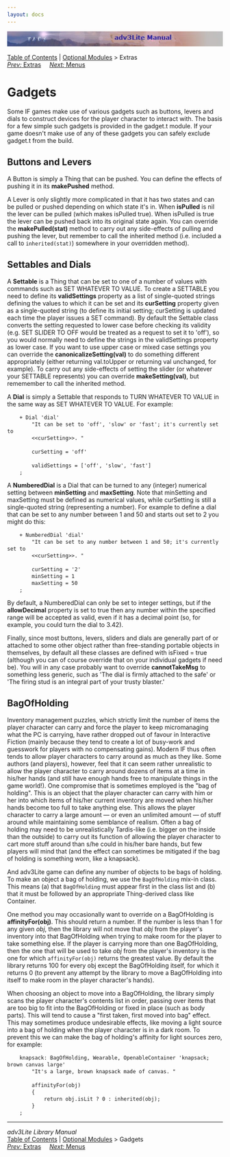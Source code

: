 ```yaml
---
layout: docs
---
```

<div class="topbar">

<img src="topbar.jpg" data-border="0" />

</div>

<div class="nav">

<a href="toc.html" class="nav">Table of Contents</a> \|
<a href="optional.html" class="nav">Optional Modules</a> \> Extras  
<span class="navnp"><a href="extra.html" class="nav"><em>Prev:</em> Extras</a>
    <a href="menu.html" class="nav"><em>Next:</em> Menus</a>     </span>

</div>



# Gadgets

Some IF games make use of various gadgets such as buttons, levers and
dials to construct devices for the player character to interact with.
The basis for a few simple such gadgets is provided in the gadget.t
module. If your game doesn't make use of any of these gadgets you can
safely exclude gadget.t from the build.

## Buttons and Levers

A <span id="button-idx">Button</span> is simply a Thing that can be
pushed. You can define the effects of pushing it in its **makePushed**
method.

A <span id="lever-idx">Lever</span> is only slightly more complicated in
that it has two states and can be pulled or pushed depending on which
state it's in. When **isPulled** is nil the lever can be pulled (which
makes isPulled true). When isPulled is true the lever can be pushed back
into its original state again. You can override the **makePulled(stat)**
method to carry out any side-effects of pulling and pushing the lever,
but remember to call the inherited method (i.e. included a call to
`inherited(stat)`) somewhere in your overridden
method).

<span id="settables"></span>

## Settables and Dials

A **Settable** is a Thing that can be set to one of a number of values
with commands such as SET WHATEVER TO VALUE. To create a SETTABLE you
need to define its **validSettings** property as a list of single-quoted
strings defining the values to which it can be set and its
**curSetting** property given as a single-quoted string (to define its
initial setting; curSetting is updated each time the player issues a SET
command). By default the Settable class converts the setting requested
to lower case before checking its validity (e.g. SET SLIDER TO OFF would
be treated as a request to set it to 'off'), so you would normally need
to define the strings in the validSettings property as lower case. If
you want to use upper case or mixed case settings you can override the
**canonicalizeSetting(val)** to do something different appropriately
(either returning val.toUpper or returning val unchanged, for example).
To carry out any side-effects of setting the slider (or whatever your
SETTABLE represents) you can override **makeSetting(val)**, but
rememember to call the inherited method.

A **Dial** is simply a Settable that responds to TURN WHATEVER TO VALUE
in the same way as SET WHATEVER TO VALUE. For example:

```
    + Dial 'dial'
        "It can be set to 'off', 'slow' or 'fast'; it's currently set to
        <<curSetting>>. "
        
        curSetting = 'off'
        
        validSettings = ['off', 'slow', 'fast']
    ;
```

A **NumberedDial** is a Dial that can be turned to any (integer)
numerical setting between **minSetting** and **maxSetting**. Note that
minSetting and maxSetting must be defined as numerical values, while
curSetting is still a single-quoted string (representing a number). For
example to define a dial that can be set to any number between 1 and 50
and starts out set to 2 you might do this:

```
    + NumberedDial 'dial'
        "It can be set to any number between 1 and 50; it's currently set to
        <<curSetting>>. "
        
        curSetting = '2'
        minSetting = 1
        maxSetting = 50    
    ;
```

By default, a NumberedDial can only be set to integer settings, but if
the **allowDecimal** property is set to true then any number within the
specified range will be accepted as valid, even if it has a decimal
point (so, for example, you could turn the dial to 3.42).

Finally, since most buttons, levers, sliders and dials are generally
part of or attached to some other object rather than free-standing
portable objects in themselves, by default all these classes are defined
with isFixed = true (although you can of course override that on your
individual gadgets if need be). You will in any case probably want to
override **cannotTakeMsg** to something less generic, such as 'The dial
is firmly attached to the safe' or 'The firing stud is an integral part
of your trusty blaster.'  
<span id="bag"></span>

## BagOfHolding

Inventory management puzzles, which strictly limit the number of items
the player character can carry and force the player to keep
micromanaging what the PC is carrying, have rather dropped out of favour
in Interactive Fiction (mainly because they tend to create a lot of
busy-work and guesswork for players with no compensating gains). Modern
IF thus often tends to allow player characters to carry around as much
as they like. Some authors (and players), however, feel that it can seem
rather unrealistic to allow the player character to carry around dozens
of items at a time in his/her hands (and still have enough hands free to
manipulate things in the game world!). One compromise that is sometimes
employed is the "bag of holding". This is an object that the player
character can carry with him or her into which items of his/her current
inventory are moved when his/her hands become too full to take anything
else. This allows the player character to carry a large amount — or even
an unlimited amount — of stuff around while maintaining some semblance
of realism. Often a bag of holding may need to be unrealistically
Tardis-like (i.e. bigger on the inside than the outside) to carry out
its function of allowing the player character to cart more stuff around
than s/he could in his/her bare hands, but few players will mind that
(and the effect can sometimes be mitigated if the bag of holding is
something worn, like a knapsack).

And adv3Lite game can define any number of objects to be bags of
holding. To make an object a bag of holding, we use the
`BagOfHolding` mix-in class. This means (a) that
`BagOfHolding` must appear first in the class
list and (b) that it must be followed by an appropriate Thing-derived
class like Container.

One method you may occasionally want to override on a BagOfHolding is
**affinityFor(obj)**. This should return a number. If the number is less
than 1 for any given *obj*, then the library will not move that *obj*
from the player's inventory into that BagOfHolding when trying to make
room for the player to take something else. If the player is carrying
more than one BagOfHolding, then the one that will be used to take *obj*
from the player's inventory is the one for which
`affinityFor(obj)` returns the greatest value.
By default the library returns 100 for every obj except the BagOfHolding
itself, for which it returns 0 (to prevent any attempt by the library to
move a BagOfHolding into itself to make room in the player character's
hands).

When choosing an object to move into a BagOfHolding, the library simply
scans the player character's contents list in order, passing over items
that are too big to fit into the BagOfHolding or fixed in place (such as
body parts). This will tend to cause a "first taken, first moved into
bag" effect. This may sometimes produce undesirable effects, like moving
a light source into a bag of holding when the player character is in a
dark room. To prevent this we can make the bag of holding's affinity for
light sources zero, for example:

```
    knapsack: BagOfHolding, Wearable, OpenableContainer 'knapsack; brown canvas large'
        "It's a large, brown knapsack made of canvas. "
        
        affinityFor(obj)
        {
            return obj.isLit ? 0 : inherited(obj);
        }
    ;
```



------------------------------------------------------------------------

<div class="navb">

*adv3Lite Library Manual*  
<a href="toc.html" class="nav">Table of Contents</a> \|
<a href="optional.html" class="nav">Optional Modules</a> \> Gadgets  
<span class="navnp"><a href="extra.html" class="nav"><em>Prev:</em> Extras</a>
    <a href="menu.html" class="nav"><em>Next:</em> Menus</a>     </span>

</div>
